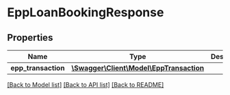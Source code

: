 # EppLoanBookingResponse

## Properties
Name | Type | Description | Notes
------------ | ------------- | ------------- | -------------
**epp_transaction** | [**\Swagger\Client\Model\EppTransaction**](EppTransaction.md) |  | 

[[Back to Model list]](../../README.md#documentation-for-models) [[Back to API list]](../../README.md#documentation-for-api-endpoints) [[Back to README]](../../README.md)

